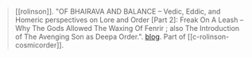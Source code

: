 > [[rolinson]]. "OF BHAIRAVA AND BALANCE – Vedic, Eddic, and Homeric perspectives on Lore and Order \[Part 2\]: Freak On A Leash – Why The Gods Allowed The Waxing Of Fenrir ; also The Introduction of The Avenging Son as Deepa Order.". [blog](https://aryaakasha.com/2019/12/05/of-bhairava-and-balance-vedic-eddic-and-homeric-perspectives-on-lore-and-order-part-2-freak-on-a-leash-why-the-gods-allowed-the-waxing-of-fenrir-also-the-introduction-of-the-avenging-son-as/). Part of [[c-rolinson-cosmicorder]].